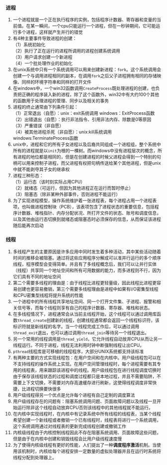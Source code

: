 ### 进程
1. 一个进程就是一个正在执行程序的实例，包括程序计数器、寄存器和变量的当前值。在某一瞬间，一个cpu只能运行一个进程，但在一秒钟期间，它可能运行多个进程，这样就产生并行的错觉
2. 有4种主要事件导致进程的创建：  
（1）系统初始化  
（2）执行了正在运行的进程所调用的进程创建系统调用  
（3）用户请求创建一个新进程  
（4）一个批处理作业的初始化
3. 在unix系统中只有一个系统调用可以用来创建新进程：`fork`。这个系统调用会创建一个与调用进程相同的副本，在调用`fork`之后父子进程拥有相同的存储映像、同样的环境字符串和同样的打开文件
4. 在windows中，一个win32函数调用`CreateProcess`既处理进程的创建，也负责把正确的程序装入新的进程，除了这个函数外，win32中有大约100个其他的函数用于处理进程的管理、同步以及相关的事务
5. 进程的终止通常由下列条件引起：  
（1）正常退出（自愿）：unix：exit系统调用 windows：ExitProcess函数  
（2）出错退出（自愿）：执行非法指令、引用非法内存、除数是0等原因  
（3）严重错误（非自愿）  
（4）被其他进程杀死（非自愿）：unix:kill系统调用 windows:TerminateProcess函数 
6. unix中，进程和它的所有子女进程以及后裔共同组成一个进程组，整个系统中所有的进程就是以`init`为根的一棵树。而windows中没有进程层次的概念，所有进程的地位都是相同的，但是在创建进程的时候父进程会得到一个特别的句柄可以用来控制子进程，而父进程有权把句柄传送给某个其他进程，但是unix中就不能剥夺其子女的继承权
7. 进程三种形态：  
（1）运行态（该时刻实际占用CPU）  
（2）就绪态（可运行，但因为其他进程正在运行而暂时停止）  
（3）阻塞态（除非某种外部事件，否则进程不能运行）
8. 为了实现进程模型，操作系统维护着一张进程表，每个进程占用一个进程表项，也叫做进程控制块（PCB），该表项包含了进程状态的重要信息，包括程序计数器、堆栈指针、内存分配状况、所打开文件的状态、账号和调度信息，以及其他由运行态切换到就绪态或阻塞态时必须保存的信息，从而保证该进程随后能再次启动

### 线程
1. 多线程产生的主要原因是许多应用中同时发生着多种活动，其中某些活动随着时间的推移会被阻塞。通过将这些应用程序分解成可以准并行运行的多个顺序线程，程序模型会变得简单。并且有了多线程概念后，我们可以让并行实体（线程）共享同一个地址空间和所有可用数据的能力，而多进程则不行，因为它们具有不同的地址空间
2. 第二个需要多线程的理由是：由于线程比进程更轻量级，因此线程比进程更容易创建也更容易撤销，第三个需要多线程理由是进程中如果有I/O密集型线程和CPU密集型线程将提升系统的性能
3. 一个进程中的所有线程共享地址空间、同一个打开文件集、子进程、报警和相关信号等，而每个线程则享有自己的程序计数器、寄存器、堆栈和状态。
4. 在多线程情况下，进程通常会从当前主线程开始，这个线程可以通过调用库函数`thread_create`创建新的线程，创建线程通常都会返回一个线程标识符，该标识符就是新线程的名字。当一个线程完成工作后，可以通过调用`thread_exit`退出，也可以通过调用`thread_join`等待另一个线程退出。
5. 另一个常用的线程调用是`thread_yield`，它允许线程自动放弃CPU从而让另一线程运行。不同于进程，线程无法利用时钟中断强制线程让出CPU。
6. `pthread`线程库是可移植的线程程序，大部分UNIX系统都支持该标准
7. 有两种主要的方式实现线程包：在用户空间和在内核中。用户级线程包可以在不支持线程的操作系统上实现。在用户空间管理线程时，每个进程需要有其专用的线程表，用来跟踪该进程中的线程。用户级线程包在进行线程调度切换时由于保存该线程状态的过程和调度过程都只是本地过程，并且不需要陷阱，不需要上下文切换，不需要对内存高速缓存进行刷新，这使得线程调度非常快捷，比进程切换要快很多
8. 用户级线程得另一个优点是允许每个进程有自己定制的调度算法
9. 用户级线程存在的问题有：阻塞系统调用问题、页面故障问题以及线程一旦开始运行除非这个线程自动放弃CPU否则该线程中的其他线程就不能运行。
10. 在内核中实现线程时，在内核中有记录系统中所有线程的线程表，当某个线程希望创建一个新线程或者撤销一个已有线程时，线程表将进行一个系统调用，这个系统调用通过对线程表的更新完成线程创建或撤销工作
11. 内核级线程由于内核控制线程因此不存在阻塞系统调用、页面故障这些问题，但是由于在内核中创建和销毁线程会比用户级线程速度慢
12. 为了使得内核级线程有更好的性能，人们提出了一种**调度程序激活**机制。当使用该机制时，内核给每个进程安排一定数量的虚拟处理器并且在运行时系统将线程分配到处理器上。